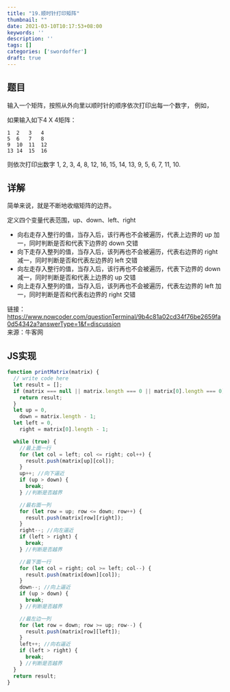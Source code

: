 ```yaml
---
title: "19.顺时针打印矩阵"
thumbnail: ""
date: 2021-03-10T10:17:53+08:00
keywords: ''
description: ''
tags: []
categories: ['swordoffer']
draft: true
---
```


## 题目

输入一个矩阵，按照从外向里以顺时针的顺序依次打印出每一个数字，  例如，  

如果输入如下4 X 4矩阵：   

```
1  2   3   4
5  6   7   8
9  10  11  12 
13 14  15  16
```

则依次打印出数字 
1, 2, 3, 4, 8, 12, 16, 15, 14, 13, 9, 5, 6, 7, 11, 10.


## 详解

简单来说，就是不断地收缩矩阵的边界。

定义四个变量代表范围，up、down、left、right   
 
- 向右走存入整行的值，当存入后，该行再也不会被遍历，代表上边界的 up 加一，同时判断是否和代表下边界的 down 交错  
- 向下走存入整列的值，当存入后，该列再也不会被遍历，代表右边界的 right 减一，同时判断是否和代表左边界的 left 交错   
- 向左走存入整行的值，当存入后，该行再也不会被遍历，代表下边界的 down 减一，同时判断是否和代表上边界的 up 交错  
- 向上走存入整列的值，当存入后，该列再也不会被遍历，代表左边界的 left 加一，同时判断是否和代表右边界的 right 交错  

链接：https://www.nowcoder.com/questionTerminal/9b4c81a02cd34f76be2659fa0d54342a?answerType=1&f=discussion  
来源：牛客网

## JS实现

```javascript
function printMatrix(matrix) {
  // write code here
  let result = [];
  if (matrix === null || matrix.length === 0 || matrix[0].length === 0) {
    return result;
  }
  let up = 0,
    down = matrix.length - 1;
  let left = 0,
    right = matrix[0].length - 1;

  while (true) {
    //最上面一行
    for (let col = left; col <= right; col++) {
      result.push(matrix[up][col]);
    }
    up++; //向下逼近
    if (up > down) {
      break;
    } //判断是否越界

    //最右面一列
    for (let row = up; row <= down; row++) {
      result.push(matrix[row][right]);
    }
    right--; //向左逼近
    if (left > right) {
      break;
    } //判断是否越界

    //最下面一行
    for (let col = right; col >= left; col--) {
      result.push(matrix[down][col]);
    }
    down--; //向上逼近
    if (up > down) {
      break;
    } //判断是否越界

    //最左边一列
    for (let row = down; row >= up; row--) {
      result.push(matrix[row][left]);
    }
    left++; //向右逼近
    if (left > right) {
      break;
    } //判断是否越界
  }
  return result;
}
```
